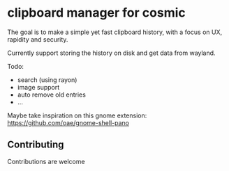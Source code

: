 # clipboard manager for cosmic

The goal is to make a simple yet fast clipboard history, with a focus on UX, rapidity and security.


Currently support storing the history on disk and get data from wayland.


Todo:
- search (using rayon)
- image support
- auto remove old entries
- ...


Maybe take inspiration on this gnome extension: https://github.com/oae/gnome-shell-pano


## Contributing

Contributions are welcome